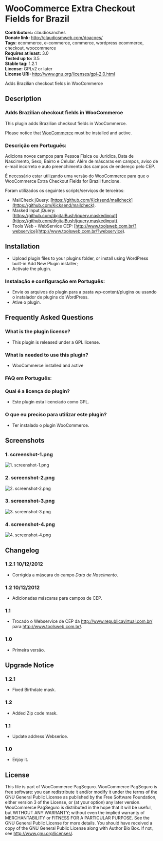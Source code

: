 # WooCommerce Extra Checkout Fields for Brazil #
**Contributors:** claudiosanches  
**Donate link:** http://claudiosmweb.com/doacoes/  
**Tags:** ecommerce, e-commerce, commerce, wordpress ecommerce, checkout, woocommerce  
**Requires at least:** 3.0  
**Tested up to:** 3.5  
**Stable tag:** 1.2.1  
**License:** GPLv2 or later  
**License URI:** http://www.gnu.org/licenses/gpl-2.0.html  

Adds Brazilian checkout fields in WooCommerce

## Description ##

### Adds Brazilian checkout fields in WooCommerce ###

This plugin adds Brazilian checkout fields in WooCommerce.

Please notice that [WooCommerce](http://wordpress.org/extend/plugins/woocommerce/) must be installed and active.

### Descrição em Português: ###

Adiciona novos campos para Pessoa Física ou Jurídica, Data de Nascimento, Sexo, Bairro e Celular. Além de máscaras em campos, aviso de e-mail incorreto e auto preenchimento dos campos de endereço pelo CEP.

É necessário estar utilizando uma versão do [WooCommerce](http://wordpress.org/extend/plugins/woocommerce/) para que o WooCommerce Extra Checkout Fields for Brazil funcione.

Foram utilizados os seguintes scripts/serviços de terceiros:

* MailCheck jQuery: [https://github.com/Kicksend/mailcheck](https://github.com/Kicksend/mailcheck).
* Masked Input jQuery: [https://github.com/digitalBush/jquery.maskedinput](https://github.com/digitalBush/jquery.maskedinput).
* Tools Web - WebService CEP: [http://www.toolsweb.com.br/?webservice](http://www.toolsweb.com.br/?webservice).

## Installation ##

* Upload plugin files to your plugins folder, or install using WordPress built-in Add New Plugin installer;
* Activate the plugin.

### Instalação e configuração em Português: ###

* Envie os arquivos do plugin para a pasta wp-content/plugins ou usando o instalador de plugins do WordPress.
* Ative o plugin.

## Frequently Asked Questions ##

### What is the plugin license? ###

* This plugin is released under a GPL license.

### What is needed to use this plugin? ###

* WooCommerce installed and active

### FAQ em Português: ###

### Qual é a licença do plugin? ###

* Este plugin esta licenciado como GPL.

### O que eu preciso para utilizar este plugin? ###

* Ter instalado o plugin WooCommerce.

## Screenshots ##

### 1. screenshot-1.png ###
![1. screenshot-1.png](http://s.wordpress.org/extend/plugins/woocommerce-extra-checkout-fields-for-brazil/screenshot-1.png)

### 2. screenshot-2.png ###
![2. screenshot-2.png](http://s.wordpress.org/extend/plugins/woocommerce-extra-checkout-fields-for-brazil/screenshot-2.png)

### 3. screenshot-3.png ###
![3. screenshot-3.png](http://s.wordpress.org/extend/plugins/woocommerce-extra-checkout-fields-for-brazil/screenshot-3.png)

### 4. screenshot-4.png ###
![4. screenshot-4.png](http://s.wordpress.org/extend/plugins/woocommerce-extra-checkout-fields-for-brazil/screenshot-4.png)


## Changelog ##

### 1.2.1 10/12/2012 ###

* Corrigida a máscara do campo *Data de Nascimento*.

### 1.2 10/12/2012 ###

* Adicionadas máscaras para campos de CEP.

### 1.1 ###

* Trocado o Webservice de CEP da http://www.republicavirtual.com.br/ para http://www.toolsweb.com.br/.

### 1.0 ###

* Primeira versão.

## Upgrade Notice ##

### 1.2.1 ###

* Fixed Birthdate mask.

### 1.2 ###

* Added Zip code mask.

### 1.1 ###

* Update address Webserice.

### 1.0 ###

* Enjoy it.

## License ##

This file is part of WooCommerce PagSeguro.
WooCommerce PagSeguro is free software: you can redistribute it and/or modify it under the terms of the GNU General Public License as published
by the Free Software Foundation, either version 3 of the License, or (at your option) any later version.
WooCommerce PagSeguro is distributed in the hope that it will be useful, but WITHOUT ANY WARRANTY; without even the implied warranty of
MERCHANTABILITY or FITNESS FOR A PARTICULAR PURPOSE. See the GNU General Public License for more details.
You should have received a copy of the GNU General Public License along with Author Bio Box. If not, see <http://www.gnu.org/licenses/>.
